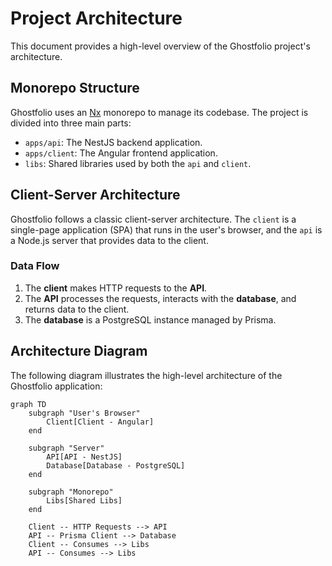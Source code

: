 # Project Architecture

This document provides a high-level overview of the Ghostfolio project's architecture.

## Monorepo Structure

Ghostfolio uses an [Nx](https://nx.dev) monorepo to manage its codebase. The project is divided into three main parts:

*   `apps/api`: The NestJS backend application.
*   `apps/client`: The Angular frontend application.
*   `libs`: Shared libraries used by both the `api` and `client`.

## Client-Server Architecture

Ghostfolio follows a classic client-server architecture. The `client` is a single-page application (SPA) that runs in the user's browser, and the `api` is a Node.js server that provides data to the client.

### Data Flow

1.  The **client** makes HTTP requests to the **API**.
2.  The **API** processes the requests, interacts with the **database**, and returns data to the client.
3.  The **database** is a PostgreSQL instance managed by Prisma.

## Architecture Diagram

The following diagram illustrates the high-level architecture of the Ghostfolio application:

```mermaid
graph TD
    subgraph "User's Browser"
        Client[Client - Angular]
    end

    subgraph "Server"
        API[API - NestJS]
        Database[Database - PostgreSQL]
    end

    subgraph "Monorepo"
        Libs[Shared Libs]
    end

    Client -- HTTP Requests --> API
    API -- Prisma Client --> Database
    Client -- Consumes --> Libs
    API -- Consumes --> Libs
```

